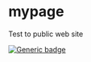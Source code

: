 # mypage
Test to public web site

[![Generic badge](https://img.shields.io/badge/MyPage-MIT-blue.svg)](https://opensource.org/licenses/MIT)
